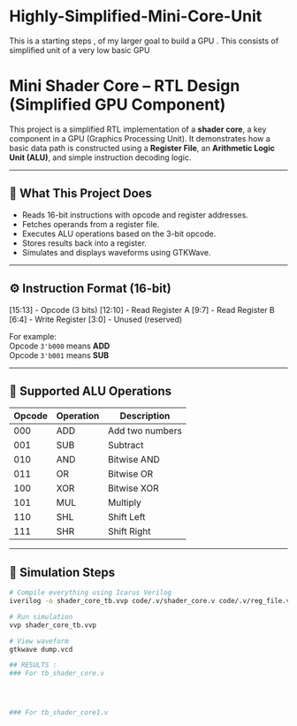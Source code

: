 # Highly-Simplified-Mini-Core-Unit
This is a starting steps , of my larger goal to build a GPU .  This consists of simplified unit of a very low basic GPU
# Mini Shader Core – RTL Design (Simplified GPU Component)

This project is a simplified RTL implementation of a **shader core**, a key component in a GPU (Graphics Processing Unit). It demonstrates how a basic data path is constructed using a **Register File**, an **Arithmetic Logic Unit (ALU)**, and simple instruction decoding logic.

---

## 📌 What This Project Does

- Reads 16-bit instructions with opcode and register addresses.
- Fetches operands from a register file.
- Executes ALU operations based on the 3-bit opcode.
- Stores results back into a register.
- Simulates and displays waveforms using GTKWave.

---

## ⚙️ Instruction Format (16-bit)

[15:13] - Opcode (3 bits)
[12:10] - Read Register A
[9:7] - Read Register B
[6:4] - Write Register
[3:0] - Unused (reserved)


For example:  
Opcode `3'b000` means **ADD**  
Opcode `3'b001` means **SUB**

---

## 🧮 Supported ALU Operations

| Opcode | Operation | Description         |
|--------|-----------|---------------------|
| 000    | ADD       | Add two numbers     |
| 001    | SUB       | Subtract            |
| 010    | AND       | Bitwise AND         |
| 011    | OR        | Bitwise OR          |
| 100    | XOR       | Bitwise XOR         |
| 101    | MUL       | Multiply            |
| 110    | SHL       | Shift Left          |
| 111    | SHR       | Shift Right         |

---


## 🧪 Simulation Steps

```bash
# Compile everything using Icarus Verilog
iverilog -o shader_core_tb.vvp code/.v/shader_core.v code/.v/reg_file.v code/.v/alu.v code/.v/tb_shader_core.v

# Run simulation
vvp shader_core_tb.vvp

# View waveform
gtkwave dump.vcd

## RESULTS :
### For tb_shader_core.v




### For tb_shader_core1.v


